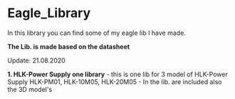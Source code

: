 # Eagle_Library

In this library you can find some of my eagle lib I have made.

**The Lib. is made based on the datasheet**

Update: 21.08.2020

**1. HLK-Power Supply one library**</a>
		- this is one lib for 3 model of HLK-Power Supply 
			HLK-PM01, HLK-10M05, HLK-20M05
		- In the lib. are included also the 3D model's	